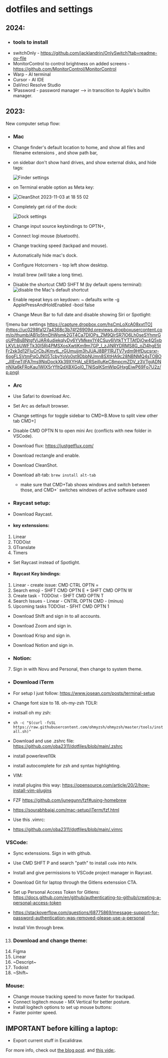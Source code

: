 # dotfiles and settings

## 2024:

- ### tools to install
- switchOnly - https://github.com/jacklandrin/OnlySwitch?tab=readme-ov-file
- MonitorControl to control brightness on added screens - https://github.com/MonitorControl/MonitorControl
- Warp - AI terminal
- Cursor - AI IDE
- DaVinci Resolve Studio
- 1Password - password manager --> in transcition to Apple's builtin manager.

## 2023:

New computer setup flow:

- ### Mac
- Change finder's default location to home, and show all files and filename extensions , and show path bar,
- on sidebar don't show hard drives, and show external disks, and hide tags:

  ![Finder settings](finderSettings.png)

- on Terminal enable option as Meta key:
- ![CleanShot 2023-11-03 at 18 55 02](https://github.com/oba2311/dotfiles/assets/8249349/cac36106-bf7f-4ee0-93db-9df8c56f7b2a)

- Completely get rid of the dock:

  ![Dock settings](dockSettings.png)

- Change input source keybindings to OPTN+,
- Connect logi mouse (bluetooth).
- Change tracking speed (tackpad and mouse).
- Automatically hide mac's dock.
- Configure Hotcorners - top left show desktop.
- Install brew (will take a long time).
- Disable the shortcut CMD SHFT M (by default opens terminal):
  ![disable the Mac's default shortcut](disableMacTerminalShortcut.png)
- Enable repeat keys on keydown:
  ~ defaults write -g ApplePressAndHoldEnabled -bool false
- Change Meun Bar to full date and disable showing Siri or Spotlight:

![menu bar settings https://capture.dropbox.com/hsCmLoXcA08xxtTO](https://uc0298fa127a4368c3b74f26909d.previews.dropboxusercontent.com/p/thumb/AB1o5tmDhWsmk2GT4Ca7DIOPs_ZM9QlrSR7lO6Lh0seSYhmrGoUPhBsBNtgfViJAR4udiekqIyDy6YVMkex1Y4CSuv6lVtkTYTTAfDjOw4Q5xbLKVLbUWFTk30I5Ri4PMSXosXwtiKm9m7GP_l_zJiNRYDRMS8G_oZl4hgE5tFr2xk3d12FluCrCbJKmvtL_rGUmujjm3hJUAJ8BP11RJTV7ydm9HfDucsrxr-6ogFLSVtmPqOJN05TcbyYoVo0st9DbbNUmn8SXtHA9c28NBNMQ4sTOBO_JIlEneTiIFA7ms9NqDockXk39XYHAl_sERSeiIluKeC8mpcmZDV_z3VTgiADNnNXa6kFRoKau1WlX5rYfltQdXBXGol0_TNlSqIKSmWlpGHxgEiwP69Fo7U2z/p.png)

- ### Arc
- Use Safari to download Arc.
- Set Arc as default browser.
- Change settings for toggle sidebar to CMD+B.Move to split view other tab CMD+]
- Disable CMD OPTN N to open mini Arc (conflicts with new folder in VSCode).

- Download flux: https://justgetflux.com/

- Download rectangle and enable.

- Download CleanShot.

- Download alt-tab: `brew install alt-tab`

  - make sure that CMD+Tab shows windows and switch between those, and CMD+` switches windows of active software used

- ### Raycast setup:
- Download Raycast.
- #### key extenssions:

1. Linear
2. TODOist
3. GTranslate
4. Timers

- Set Raycast instead of Spotlight.
- #### Raycast Key bindings:

1. Linear - create issue: CMD CTRL OPTN =
2. Search emoji - SHFT CMD OPTN E + SHFT CMD OPTN W
3. Create task - TODOist - SHFT CMD OPTN T
4. Search Issues - Linear - CNTRL OPTN CMD - (minus)
5. Upcoming tasks TODOist - SFHT CMD OPTN 1

- Download Shift and sign in to all accounts.

- Download Zoom and sign in.

- Download Krisp and sign in.

- Download Notion and sign in.

- ### Notion:

7. Sign in with Novu and Personal, then change to system theme.

- ### Download iTerm
- For setup I just follow: https://www.josean.com/posts/terminal-setup
- Change font size to 18.
  oh-my-zsh TDLR:
- instsall oh my zsh:
- `sh -c "$(curl -fsSL https://raw.githubusercontent.com/ohmyzsh/ohmyzsh/master/tools/install.sh)"`
- Download and use .zshrc file:
  https://github.com/oba2311/dotfiles/blob/main/.zshrc

- install powerlevel10k
- install autocomplete for zsh and syntax highlighting.

- VIM:
- install plugins this way: https://opensource.com/article/20/2/how-install-vim-plugins
- FZF https://github.com/junegunn/fzf#using-homebrew
- https://sourabhbajaj.com/mac-setup/iTerm/fzf.html

- Use this .vimrc:
- https://github.com/oba2311/dotfiles/blob/main/.vimrc

### VSCode:

- Sync extenssions. Sign in with github.
- Use CMD SHFT P and search "path" to install `code` into `PATH`.
- Install and give permissions to VSCode project manager in Raycast.
- Download Git for laptop through the Gitlens extenssion CTA.
- Set up Personal Access Token for Gitlens: https://docs.github.com/en/github/authenticating-to-github/creating-a-personal-access-token
- https://stackoverflow.com/questions/68775869/message-support-for-password-authentication-was-removed-please-use-a-personal

- Install Vim through brew.

13. ### Download and change theme:
14. Figma
15. Linear
16. ~Descript~
17. Todoist
18. ~Shift~

### Mouse:

- Change mouse tracking speed to move faster for trackpad.
- Connect logitech mouse - MX Vertical for better posture.
- Install logitech options to set up mouse buttons:
- Faster pointer speed.

## IMPORTANT before killing a laptop:

- Export current stuff in Excalidraw.

For more info, check out [the blog post](https://www.josean.com/posts/terminal-setup).
and [this vide:](https://www.youtube.com/watch?v=2_ZbslLnshw).
